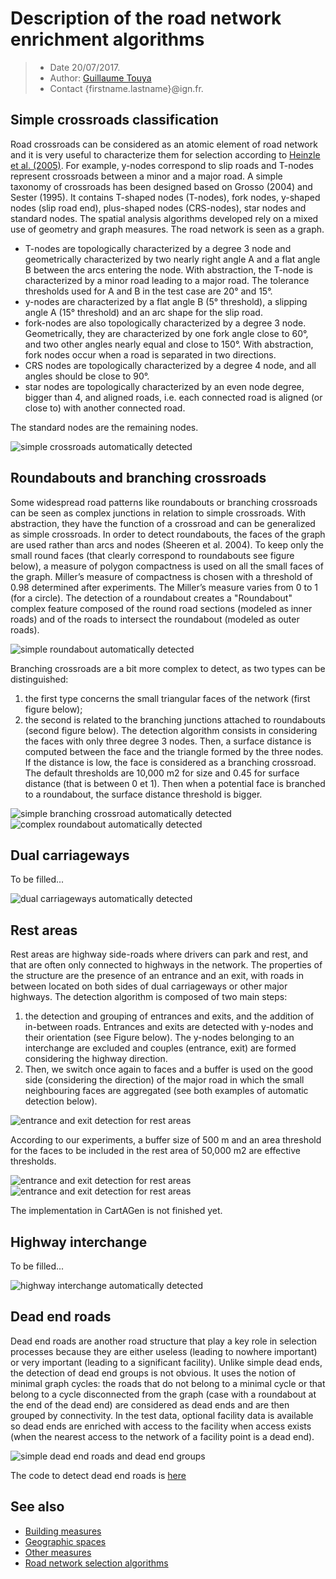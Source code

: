 # Description of the road network enrichment algorithms

> - Date 20/07/2017.
> - Author: [Guillaume Touya][1]
> - Contact {firstname.lastname}@ign.fr.


Simple crossroads classification
-------------
Road crossroads can be considered as an atomic element of road network and it is very useful to characterize them for selection according to [Heinzle et al. (2005)][7]. For example, y-nodes correspond to slip roads and T-nodes represent crossroads between a minor and a major road. A simple taxonomy of crossroads has been designed based on Grosso (2004) and Sester (1995). It contains T-shaped nodes (T-nodes), fork nodes, y-shaped nodes (slip road end), plus-shaped nodes (CRS-nodes), star nodes and standard nodes.
The spatial analysis algorithms developed rely on a mixed use of geometry and graph measures. The road network is seen as a graph.
- T-nodes are topologically characterized by a degree 3 node and geometrically characterized by two nearly right angle &#913; and a flat angle &#914; between the arcs entering the node. With abstraction, the T-node is characterized by a minor road leading to a major road. The tolerance thresholds used for &#913; and &#914; in the test case are 20° and 15°.
- y-nodes are characterized by a flat angle &#914; (5° threshold), a slipping angle &#913; (15° threshold) and an arc shape for the slip road.
- fork-nodes are also topologically characterized by a degree 3 node. Geometrically, they are characterized by one fork angle close to 60°, and two other angles nearly equal and close to 150°. With abstraction, fork nodes occur when a road is separated in two directions.
- CRS nodes are topologically characterized by a degree 4 node, and all angles should be close to 90°.
- star nodes are topologically characterized by an even node degree, bigger than 4, and aligned roads, i.e. each connected road is aligned (or close to) with another connected road.

The standard nodes are the remaining nodes.

![simple crossroads automatically detected](images/simple_crossroads.png)



Roundabouts and branching crossroads
-------------
Some widespread road patterns like roundabouts or branching crossroads can be seen as complex junctions in relation to simple crossroads. With abstraction, they have the function of a crossroad and can be generalized as simple crossroads. In order to detect roundabouts, the faces of the graph are used rather than arcs and nodes (Sheeren et al. 2004). To keep only the small round faces (that clearly correspond to roundabouts see figure below), a measure of polygon compactness is used on all the small faces of the graph. Miller’s measure of compactness is chosen with a threshold of 0.98 determined after experiments. The Miller’s measure varies from 0 to 1 (for a circle).
The detection of a roundabout creates a "Roundabout" complex feature composed of the round road sections (modeled as inner roads) and of the roads to intersect the roundabout (modeled as outer roads).

![simple roundabout automatically detected](images/simple_roundabout.png)

Branching crossroads are a bit more complex to detect, as two types can be distinguished:
1. the first type concerns the small triangular faces of the network (first figure below);
2. the second is related to the branching junctions attached to roundabouts (second figure below).
The detection algorithm consists in considering the faces with only three degree 3 nodes. Then, a surface distance is computed between the face and the triangle formed by the three nodes. If the distance is low, the face is considered as a branching crossroad. The default thresholds are 10,000 m2 for size and 0.45 for surface distance (that is between 0 et 1). Then when a potential face is branched to a roundabout, the surface distance threshold is bigger.


![simple branching crossroad automatically detected](images/branching_crossroad.png)
![complex roundabout automatically detected](images/complex_roundabout.png)

Dual carriageways
-------------
To be filled...

![dual carriageways automatically detected](images/dual_carriageways.bmp)

Rest areas
-------------
Rest areas are highway side-roads where drivers can park and rest, and that are often only connected to highways in the network.
The properties of the structure are the presence of an entrance and an exit, with roads in between located on both sides of dual carriageways or other major highways. The detection algorithm is composed of two main steps:
1. the detection and grouping of entrances and exits, and the addition of in-between roads. Entrances and exits are detected with y-nodes and their orientation (see Figure below). The y-nodes belonging to an interchange are excluded and couples (entrance, exit) are formed considering the highway direction.
2. Then, we switch once again to faces and a buffer is used on the good side (considering the direction) of the major road in which the small neighbouring faces are aggregated (see both examples of automatic detection below).

![entrance and exit detection for rest areas](images/aire_repos_entree_sortie.bmp)

According to our experiments, a buffer size of 500 m and an area threshold for the faces to be included in the rest area of 50,000 m2 are effective thresholds.

![entrance and exit detection for rest areas](images/aire_repos_N&B.bmp)
![entrance and exit detection for rest areas](images/aire_repos_simple_detectee.bmp)

The implementation in CartAGen is not finished yet.

Highway interchange
-------------
To be filled...

![highway interchange automatically detected](images/interchange.png)


Dead end roads
-------------
Dead end roads are another road structure that play a key role in selection processes because they are either useless (leading to nowhere important) or very important (leading to a significant facility). Unlike simple dead ends, the detection of dead end groups is not obvious. It uses the notion of minimal graph cycles: the roads that do not belong to a minimal cycle or that belong to a cycle disconnected from the graph (case with a roundabout at the end of the dead end) are considered as dead ends and are then grouped by connectivity. In the test data, optional facility data is available so dead ends are enriched with access to the facility when access exists (when the nearest access to the network of a facility point is a dead end).

![simple dead end roads and dead end groups](images/dead_ends.png)

The code to detect dead end roads is [here][6]

See also
-------------
- [Building measures][2]
- [Geographic spaces][3]
- [Other measures][4]
- [Road network selection algorithms][5]


[1]: http://recherche.ign.fr/labos/cogit/english/cv.php?prenom=&nom=Touya
[2]: /spatial_analysis/building_measures.md
[3]: /spatial_analysis/geographic_spaces.md
[4]: /spatial_analysis/other_measures.md
[5]: /algorithms/networks/road_selection.md
[6]: https://github.com/IGNF/CartAGen/blob/master/cartagen-core/src/main/java/fr/ign/cogit/cartagen/spatialanalysis/network/DeadEndGroup.java
[7]: http://www.cartesianos.com/geodoc/icc2005/pdf/oral/TEMA9/Session%25204/FRAUKE%2520HEINZLE.pdf
